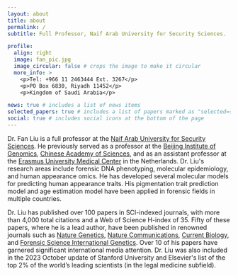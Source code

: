 ```yaml
---
layout: about
title: about
permalink: /
subtitle: Full Professor, Naif Arab University for Security Sciences.

profile:
  align: right
  image: fan_pic.jpg 
  image_circular: false # crops the image to make it circular
  more_info: >
    <p>Tel: +966 11 2463444 Ext. 3267</p>
    <p>PO Box 6830, Riyadh 11452</p>
    <p>Kingdom of Saudi Arabia</p>

news: true # includes a list of news items
selected_papers: true # includes a list of papers marked as "selected={true}"
social: true # includes social icons at the bottom of the page
---
```


Dr. Fan Liu is a full professor at the [Naif Arab University for Security Sciences](https://nauss.edu.sa/en-us/Pages/default.aspx). He previously served as a professor at the [Beijing Institute of Genomics](http://english.big.cas.cn/), [Chinese Academy of Sciences](https://english.cas.cn/), and as an assistant professor at the [Erasmus University Medical Center](https://www.erasmusmc.nl/en/) in the Netherlands. Dr. Liu's research areas include forensic DNA phenotyping, molecular epidemiology, and human appearance omics. He has developed several molecular models for predicting human appearance traits. His pigmentation trait prediction model and age estimation model have been applied in forensic fields in multiple countries.

Dr. Liu has published over 100 papers in SCI-indexed journals, with more than 4,000 total citations and a Web of Science H-index of 35. Fifty of these papers, where he is a lead author, have been published in renowned journals such as [Nature Genetics](https://www.nature.com/ng/), [Nature Communications](https://www.nature.com/ncomms/), [Current Biology](https://www.cell.com/current-biology/home), and [Forensic Science International Genetics](https://www.sciencedirect.com/journal/forensic-science-international-genetics). Over 10 of his papers have garnered significant international media attention. Dr. Liu was also included in the 2023 October update of Stanford University and Elsevier's list of the top 2% of the world’s leading scientists (in the legal medicine subfield).
